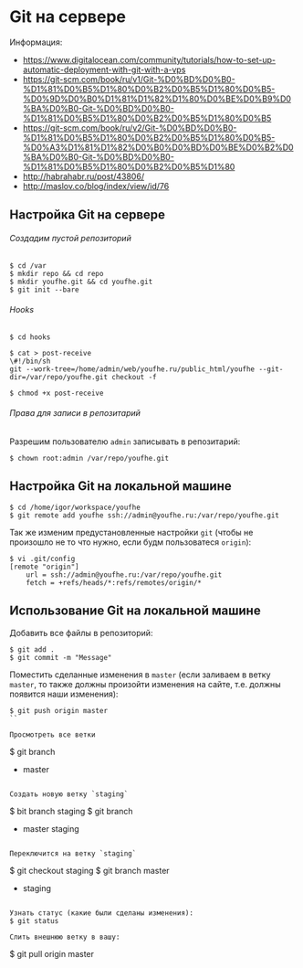 # Git на сервере

Информация: 
* https://www.digitalocean.com/community/tutorials/how-to-set-up-automatic-deployment-with-git-with-a-vps
* https://git-scm.com/book/ru/v1/Git-%D0%BD%D0%B0-%D1%81%D0%B5%D1%80%D0%B2%D0%B5%D1%80%D0%B5-%D0%9D%D0%B0%D1%81%D1%82%D1%80%D0%BE%D0%B9%D0%BA%D0%B0-Git-%D0%BD%D0%B0-%D1%81%D0%B5%D1%80%D0%B2%D0%B5%D1%80%D0%B5
* https://git-scm.com/book/ru/v2/Git-%D0%BD%D0%B0-%D1%81%D0%B5%D1%80%D0%B2%D0%B5%D1%80%D0%B5-%D0%A3%D1%81%D1%82%D0%B0%D0%BD%D0%BE%D0%B2%D0%BA%D0%B0-Git-%D0%BD%D0%B0-%D1%81%D0%B5%D1%80%D0%B2%D0%B5%D1%80
* http://habrahabr.ru/post/43806/
* http://maslov.co/blog/index/view/id/76

## Настройка Git на сервере 

###### Создадим пустой репозиторий

```
$ cd /var
$ mkdir repo && cd repo
$ mkdir youfhe.git && cd youfhe.git
$ git init --bare
```


###### Hooks

```
$ cd hooks
```

```
$ cat > post-receive
\#!/bin/sh
git --work-tree=/home/admin/web/youfhe.ru/public_html/youfhe --git-dir=/var/repo/youfhe.git checkout -f
```

```
$ chmod +x post-receive
```

###### Права для записи в репозитарий

Разрешим пользователю `admin` записывать в репозитарий:

```
$ chown root:admin /var/repo/youfhe.git
```

## Настройка Git на локальной машине

```
$ cd /home/igor/workspace/youfhe
$ git remote add youfhe ssh://admin@youfhe.ru:/var/repo/youfhe.git
```

Так же изменим предустановленные настройки `git` (чтобы не произошло не то что нужно, если будм пользоватеся `origin`):

```
$ vi .git/config
[remote "origin"]
	url = ssh://admin@youfhe.ru:/var/repo/youfhe.git
	fetch = +refs/heads/*:refs/remotes/origin/*
```

## Использование Git на локальной машине

Добавить все файлы в репозиторий:

```
$ git add .
$ git commit -m "Message"
```

Поместить сделанные изменения в `master` (если заливаем в ветку `master`, то также должны произойти изменения на сайте, т.е. должны появится наши изменения):

```
$ git push origin master
``

Просмотреть все ветки

```
$ git branch
* master
```

Создать новую ветку `staging`

```
$ bit branch staging
$ git branch
* master
  staging
```

Переключится на ветку `staging`

```
$ git checkout staging
$ git branch
  master
* staging
```

Узнать статус (какие были сделаны изменения):
$ git status

Слить внешнюю ветку в вашу:
```
$ git pull origin master
```
